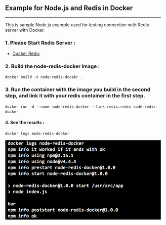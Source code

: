 ## Example for Node.js and Redis in Docker

---

This is sample Node.js example used for testing connection with Redis server with Docker.

### 1. Please Start Redis Server :

- [Docker Redis](https://github.com/kevingo/docker-redis)

### 2. Build the node-redis-docker image :

```
docker build -t node-redis-docekr .
```

### 3. Run the container with the image you build in the second step, and link it with your redis container in the first step.

```
docker run -d --name node-redis-docker --link redis:redis node-redis-docker
```

#### 4. See the results :

```
docker logs node-redis-docker
```

![image](https://github.com/kevingo/node-redis-docker/raw/master/screenshot/docker-logs.png)
